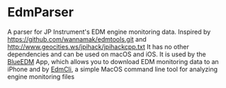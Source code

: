 # EdmParser

A parser for JP Instrument's EDM engine monitoring data. Inspired by https://github.com/wannamak/edmtools.git and http://www.geocities.ws/jpihack/jpihackcpp.txt It has no other dependencies and can be used on macOS and iOS. 
It is used by the [BlueEDM](https://fly.venus-flytrap.de/BlueEDM) App, which allows you to download EDM monitoring data to an iPhone and by [EdmCli](https://github.com/staski/EdmCli), a simple MacOS command line tool for analyzing engine monitoring files 
